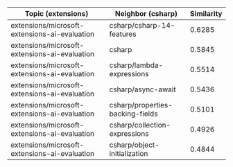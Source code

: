 | Topic (extensions) | Neighbor (csharp) | Similarity |
|-------------|-------------------|------------|
| extensions/microsoft-extensions-ai-evaluation | csharp/csharp-14-features | 0.6285 |
| extensions/microsoft-extensions-ai-evaluation | csharp | 0.5845 |
| extensions/microsoft-extensions-ai-evaluation | csharp/lambda-expressions | 0.5514 |
| extensions/microsoft-extensions-ai-evaluation | csharp/async-await | 0.5436 |
| extensions/microsoft-extensions-ai-evaluation | csharp/properties-backing-fields | 0.5101 |
| extensions/microsoft-extensions-ai-evaluation | csharp/collection-expressions | 0.4926 |
| extensions/microsoft-extensions-ai-evaluation | csharp/object-initialization | 0.4844 |
